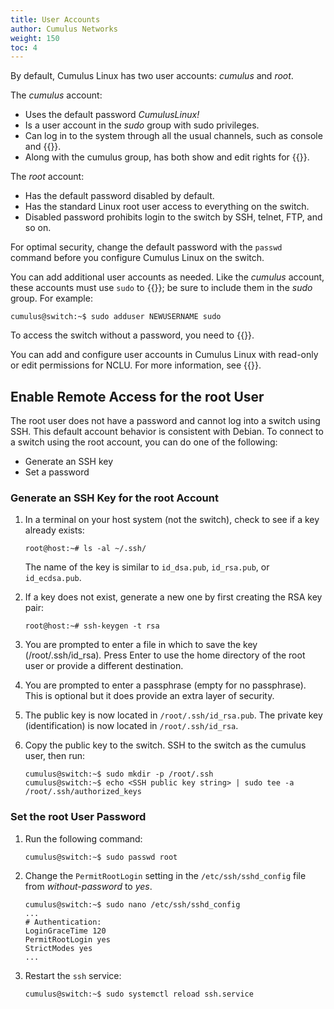 ```yaml
---
title: User Accounts
author: Cumulus Networks
weight: 150
toc: 4
---
```

By default, Cumulus Linux has two user accounts: *cumulus* and *root*.

The *cumulus* account:

- Uses the default password *CumulusLinux\!*
- Is a user account in the *sudo* group with sudo privileges.
- Can log in to the system through all the usual channels, such as console and {{<link url="SSH-for-Remote-Access" text="SSH">}}.
- Along with the cumulus group, has both show and edit rights for {{<link url="Network-Command-Line-Utility-NCLU" text="NCLU">}}.

The *root* account:

- Has the default password disabled by default.
- Has the standard Linux root user access to everything on the switch.
- Disabled password prohibits login to the switch by SSH, telnet, FTP, and so on.

For optimal security, change the default password with the `passwd` command before you configure Cumulus Linux on the switch.

You can add additional user accounts as needed. Like the *cumulus* account, these accounts must use `sudo` to {{<link url="Using-sudo-to-Delegate-Privileges" text="execute privileged commands">}}; be sure to include them in the *sudo* group. For example:

```
cumulus@switch:~$ sudo adduser NEWUSERNAME sudo
```

To access the switch without a password, you need to {{<link url="Single-User-Mode-Password-Recovery" text="boot into a single shell/user mode">}}.

You can add and configure user accounts in Cumulus Linux with read-only or edit permissions for NCLU. For more information, see {{<link url="Network-Command-Line-Utility-NCLU#configure-user-accounts" text="Configure User Accounts">}}.

## Enable Remote Access for the root User

The root user does not have a password and cannot log into a switch using SSH. This default account behavior is consistent with Debian. To connect to a switch using the root account, you can do one of the
following:

- Generate an SSH key
- Set a password

### Generate an SSH Key for the root Account

1. In a terminal on your host system (not the switch), check to see if a key already exists:

    ```
    root@host:~# ls -al ~/.ssh/
    ```

    The name of the key is similar to `id_dsa.pub`, `id_rsa.pub`, or `id_ecdsa.pub`.

2. If a key does not exist, generate a new one by first creating the RSA key pair:

    ```
    root@host:~# ssh-keygen -t rsa
    ```

3. You are prompted to enter a file in which to save the key (/root/.ssh/id\_rsa)*.* Press Enter to use the home directory of the root user or provide a different destination.
4. You are prompted to enter a passphrase (empty for no passphrase). This is optional but it does provide an extra layer of security.
5. The public key is now located in `/root/.ssh/id_rsa.pub`. The private key (identification) is now located in `/root/.ssh/id_rsa`.
6. Copy the public key to the switch. SSH to the switch as the cumulus user, then run:

    ```
    cumulus@switch:~$ sudo mkdir -p /root/.ssh
    cumulus@switch:~$ echo <SSH public key string> | sudo tee -a /root/.ssh/authorized_keys
    ```

### Set the root User Password

1. Run the following command:

    ```
    cumulus@switch:~$ sudo passwd root
    ```

2. Change the `PermitRootLogin` setting in the `/etc/ssh/sshd_config` file from *without-password* to *yes*.

    ``` 
    cumulus@switch:~$ sudo nano /etc/ssh/sshd_config
    ...
    # Authentication:
    LoginGraceTime 120
    PermitRootLogin yes
    StrictModes yes
    ...  
    ```

3. Restart the `ssh` service:

    ```
    cumulus@switch:~$ sudo systemctl reload ssh.service
    ```

